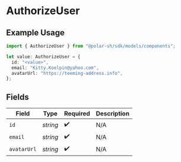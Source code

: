 # AuthorizeUser

## Example Usage

```typescript
import { AuthorizeUser } from "@polar-sh/sdk/models/components";

let value: AuthorizeUser = {
  id: "<value>",
  email: "Kitty.Koelpin@yahoo.com",
  avatarUrl: "https://teeming-address.info",
};
```

## Fields

| Field              | Type               | Required           | Description        |
| ------------------ | ------------------ | ------------------ | ------------------ |
| `id`               | *string*           | :heavy_check_mark: | N/A                |
| `email`            | *string*           | :heavy_check_mark: | N/A                |
| `avatarUrl`        | *string*           | :heavy_check_mark: | N/A                |